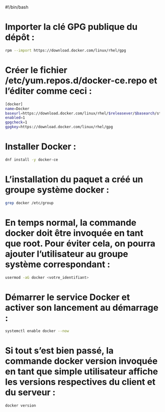 #!/bin/bash

# Importer la clé GPG publique du dépôt :

```bash
rpm --import https://download.docker.com/linux/rhel/gpg
```

# Créer le fichier /etc/yum.repos.d/docker-ce.repo et l’éditer comme ceci :

```bash
[docker]
name=Docker
baseurl=https://download.docker.com/linux/rhel/$releasever/$basearch/stable
enabled=1
gpgcheck=1
gpgkey=https://download.docker.com/linux/rhel/gpg
```

# Installer Docker :

```bash
dnf install -y docker-ce
```

# L’installation du paquet a créé un groupe système docker :

```bash
grep docker /etc/group
```

# En temps normal, la commande docker doit être invoquée en tant que root. Pour éviter cela, on pourra ajouter l’utilisateur au groupe système correspondant :

```bash
usermod -aG docker <votre_identifiant>
```

# Démarrer le service Docker et activer son lancement au démarrage :

```bash
systemctl enable docker --now
```

# Si tout s’est bien passé, la commande docker version invoquée en tant que simple utilisateur affiche les versions respectives du client et du serveur :

```bash
docker version
```
